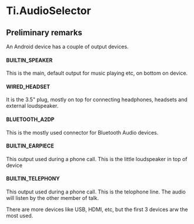 # Ti.AudioSelector

## Preliminary remarks

An Android device has a couple of output devices.

#### BUILTIN_SPEAKER
 
This is the main, default output for music playing etc, on bottom on device.

#### WIRED_HEADSET 

It is the 3.5" plug, mostly on top for connecting headphones, headsets and external loudspeaker.

#### BLUETOOTH_A2DP

This is the mostly used connector for Bluetooth Audio devices.

#### BUILTIN_EARPIECE
This output used during a phone call. This is the little loudspeaker in top of device


#### BUILTIN_TELEPHONY
This output used during a phone call. This is the telophone line. The audio will listen by the other member of talk.


There are more devices like  USB, HDMI, etc, but the first 3 devices arw the most used.

